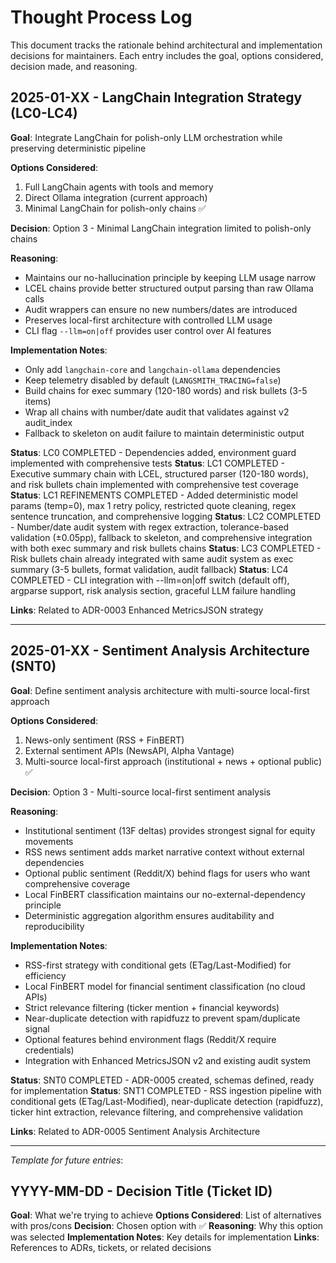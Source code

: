 # Thought Process Log

This document tracks the rationale behind architectural and implementation decisions for maintainers. Each entry includes the goal, options considered, decision made, and reasoning.

## 2025-01-XX - LangChain Integration Strategy (LC0-LC4)

**Goal**: Integrate LangChain for polish-only LLM orchestration while preserving deterministic pipeline

**Options Considered**:
1. Full LangChain agents with tools and memory
2. Direct Ollama integration (current approach)  
3. Minimal LangChain for polish-only chains ✅

**Decision**: Option 3 - Minimal LangChain integration limited to polish-only chains

**Reasoning**:
- Maintains our no-hallucination principle by keeping LLM usage narrow
- LCEL chains provide better structured output parsing than raw Ollama calls
- Audit wrappers can ensure no new numbers/dates are introduced
- Preserves local-first architecture with controlled LLM usage
- CLI flag `--llm=on|off` provides user control over AI features

**Implementation Notes**:
- Only add `langchain-core` and `langchain-ollama` dependencies
- Keep telemetry disabled by default (`LANGSMITH_TRACING=false`)
- Build chains for exec summary (120-180 words) and risk bullets (3-5 items)
- Wrap all chains with number/date audit that validates against v2 audit_index
- Fallback to skeleton on audit failure to maintain deterministic output

**Status**: LC0 COMPLETED - Dependencies added, environment guard implemented with comprehensive tests
**Status**: LC1 COMPLETED - Executive summary chain with LCEL, structured parser (120-180 words), and risk bullets chain implemented with comprehensive test coverage
**Status**: LC1 REFINEMENTS COMPLETED - Added deterministic model params (temp=0), max 1 retry policy, restricted quote cleaning, regex sentence truncation, and comprehensive logging
**Status**: LC2 COMPLETED - Number/date audit system with regex extraction, tolerance-based validation (±0.05pp), fallback to skeleton, and comprehensive integration with both exec summary and risk bullets chains
**Status**: LC3 COMPLETED - Risk bullets chain already integrated with same audit system as exec summary (3-5 bullets, format validation, audit fallback)
**Status**: LC4 COMPLETED - CLI integration with --llm=on|off switch (default off), argparse support, risk analysis section, graceful LLM failure handling

**Links**: Related to ADR-0003 Enhanced MetricsJSON strategy

---

## 2025-01-XX - Sentiment Analysis Architecture (SNT0)

**Goal**: Define sentiment analysis architecture with multi-source local-first approach

**Options Considered**:
1. News-only sentiment (RSS + FinBERT)
2. External sentiment APIs (NewsAPI, Alpha Vantage)
3. Multi-source local-first approach (institutional + news + optional public) ✅

**Decision**: Option 3 - Multi-source local-first sentiment analysis

**Reasoning**:
- Institutional sentiment (13F deltas) provides strongest signal for equity movements
- RSS news sentiment adds market narrative context without external dependencies
- Optional public sentiment (Reddit/X) behind flags for users who want comprehensive coverage
- Local FinBERT classification maintains our no-external-dependency principle
- Deterministic aggregation algorithm ensures auditability and reproducibility

**Implementation Notes**:
- RSS-first strategy with conditional gets (ETag/Last-Modified) for efficiency
- Local FinBERT model for financial sentiment classification (no cloud APIs)
- Strict relevance filtering (ticker mention + financial keywords)
- Near-duplicate detection with rapidfuzz to prevent spam/duplicate signal
- Optional features behind environment flags (Reddit/X require credentials)
- Integration with Enhanced MetricsJSON v2 and existing audit system

**Status**: SNT0 COMPLETED - ADR-0005 created, schemas defined, ready for implementation
**Status**: SNT1 COMPLETED - RSS ingestion pipeline with conditional gets (ETag/Last-Modified), near-duplicate detection (rapidfuzz), ticker hint extraction, relevance filtering, and comprehensive validation

**Links**: Related to ADR-0005 Sentiment Analysis Architecture

---

*Template for future entries*:
## YYYY-MM-DD - Decision Title (Ticket ID)
**Goal**: What we're trying to achieve
**Options Considered**: List of alternatives with pros/cons
**Decision**: Chosen option with ✅
**Reasoning**: Why this option was selected
**Implementation Notes**: Key details for implementation
**Links**: References to ADRs, tickets, or related decisions
